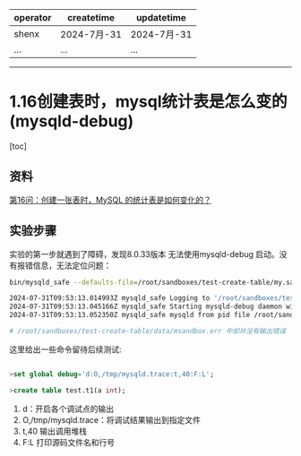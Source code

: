 | operator | createtime | updatetime |
| ---- | ---- | ---- |
| shenx | 2024-7月-31 | 2024-7月-31  |
| ... | ... | ... |
---
# 1.16创建表时，mysql统计表是怎么变的(mysqld-debug)

[toc]

## 资料 

[第16问：创建一张表时，MySQL 的统计表是如何变化的？](https://cloud.tencent.com/developer/article/1666029)

## 实验步骤

实验的第一步就遇到了障碍，发现8.0.33版本 无法使用mysqld-debug 启动。没有报错信息，无法定位问题：

```bash
bin/mysqld_safe --defaults-file=/root/sandboxes/test-create-table/my.sandbox.cnf  --mysqld=mysqld-debug --debug

2024-07-31T09:53:13.014993Z mysqld_safe Logging to '/root/sandboxes/test-create-table/data/msandbox.err'.
2024-07-31T09:53:13.045166Z mysqld_safe Starting mysqld-debug daemon with databases from /root/sandboxes/test-create-table/data
2024-07-31T09:53:13.052350Z mysqld_safe mysqld from pid file /root/sandboxes/test-create-table/data/mysql_sandbox8035.pid ended

# /root/sandboxes/test-create-table/data/msandbox.err 中却并没有输出错误
```


这里给出一些命令留待后续测试:

```sql

>set global debug='d:O,/tmp/mysqld.trace:t,40:F:L';  

>create table test.t1(a int);

```

1. d：开启各个调试点的输出
2. O,/tmp/mysqld.trace：将调试结果输出到指定文件
3. t,40  输出调用堆栈 
4. F:L 打印源码文件名和行号

